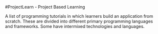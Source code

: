 #ProjectLearn - Project Based Learning

A list of programming tutorials in which learners build an application from scratch. These are divided into different primary programming languages and frameworks. Some have intermixed technologies and languages. 
